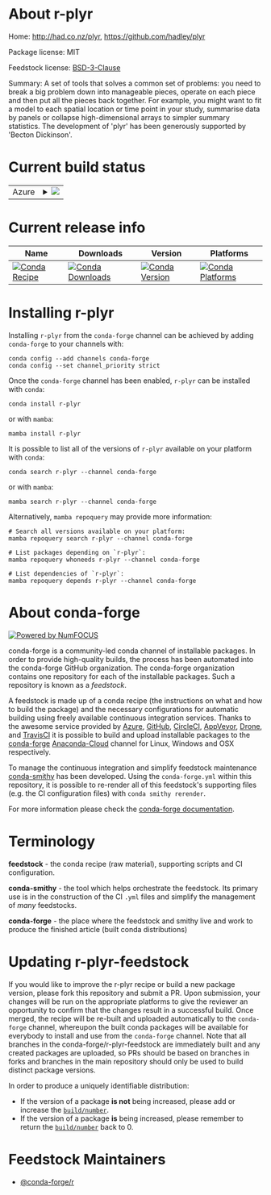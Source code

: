 About r-plyr
============

Home: http://had.co.nz/plyr, https://github.com/hadley/plyr

Package license: MIT

Feedstock license: [BSD-3-Clause](https://github.com/conda-forge/r-plyr-feedstock/blob/main/LICENSE.txt)

Summary: A set of tools that solves a common set of problems: you need to break a big problem down into manageable pieces, operate on each piece and then put all the pieces back together.  For example, you might want to fit a model to each spatial location or time point in your study, summarise data by panels or collapse high-dimensional arrays to simpler summary statistics. The development of 'plyr' has been generously supported by 'Becton Dickinson'.

Current build status
====================


<table>
    
  <tr>
    <td>Azure</td>
    <td>
      <details>
        <summary>
          <a href="https://dev.azure.com/conda-forge/feedstock-builds/_build/latest?definitionId=1451&branchName=main">
            <img src="https://dev.azure.com/conda-forge/feedstock-builds/_apis/build/status/r-plyr-feedstock?branchName=main">
          </a>
        </summary>
        <table>
          <thead><tr><th>Variant</th><th>Status</th></tr></thead>
          <tbody><tr>
              <td>linux_64_r_base4.1</td>
              <td>
                <a href="https://dev.azure.com/conda-forge/feedstock-builds/_build/latest?definitionId=1451&branchName=main">
                  <img src="https://dev.azure.com/conda-forge/feedstock-builds/_apis/build/status/r-plyr-feedstock?branchName=main&jobName=linux&configuration=linux%20linux_64_r_base4.1" alt="variant">
                </a>
              </td>
            </tr><tr>
              <td>linux_64_r_base4.2</td>
              <td>
                <a href="https://dev.azure.com/conda-forge/feedstock-builds/_build/latest?definitionId=1451&branchName=main">
                  <img src="https://dev.azure.com/conda-forge/feedstock-builds/_apis/build/status/r-plyr-feedstock?branchName=main&jobName=linux&configuration=linux%20linux_64_r_base4.2" alt="variant">
                </a>
              </td>
            </tr><tr>
              <td>linux_aarch64_r_base4.1</td>
              <td>
                <a href="https://dev.azure.com/conda-forge/feedstock-builds/_build/latest?definitionId=1451&branchName=main">
                  <img src="https://dev.azure.com/conda-forge/feedstock-builds/_apis/build/status/r-plyr-feedstock?branchName=main&jobName=linux&configuration=linux%20linux_aarch64_r_base4.1" alt="variant">
                </a>
              </td>
            </tr><tr>
              <td>linux_aarch64_r_base4.2</td>
              <td>
                <a href="https://dev.azure.com/conda-forge/feedstock-builds/_build/latest?definitionId=1451&branchName=main">
                  <img src="https://dev.azure.com/conda-forge/feedstock-builds/_apis/build/status/r-plyr-feedstock?branchName=main&jobName=linux&configuration=linux%20linux_aarch64_r_base4.2" alt="variant">
                </a>
              </td>
            </tr><tr>
              <td>linux_ppc64le_r_base4.1</td>
              <td>
                <a href="https://dev.azure.com/conda-forge/feedstock-builds/_build/latest?definitionId=1451&branchName=main">
                  <img src="https://dev.azure.com/conda-forge/feedstock-builds/_apis/build/status/r-plyr-feedstock?branchName=main&jobName=linux&configuration=linux%20linux_ppc64le_r_base4.1" alt="variant">
                </a>
              </td>
            </tr><tr>
              <td>linux_ppc64le_r_base4.2</td>
              <td>
                <a href="https://dev.azure.com/conda-forge/feedstock-builds/_build/latest?definitionId=1451&branchName=main">
                  <img src="https://dev.azure.com/conda-forge/feedstock-builds/_apis/build/status/r-plyr-feedstock?branchName=main&jobName=linux&configuration=linux%20linux_ppc64le_r_base4.2" alt="variant">
                </a>
              </td>
            </tr><tr>
              <td>osx_64_r_base4.1</td>
              <td>
                <a href="https://dev.azure.com/conda-forge/feedstock-builds/_build/latest?definitionId=1451&branchName=main">
                  <img src="https://dev.azure.com/conda-forge/feedstock-builds/_apis/build/status/r-plyr-feedstock?branchName=main&jobName=osx&configuration=osx%20osx_64_r_base4.1" alt="variant">
                </a>
              </td>
            </tr><tr>
              <td>osx_64_r_base4.2</td>
              <td>
                <a href="https://dev.azure.com/conda-forge/feedstock-builds/_build/latest?definitionId=1451&branchName=main">
                  <img src="https://dev.azure.com/conda-forge/feedstock-builds/_apis/build/status/r-plyr-feedstock?branchName=main&jobName=osx&configuration=osx%20osx_64_r_base4.2" alt="variant">
                </a>
              </td>
            </tr><tr>
              <td>osx_arm64_r_base4.1</td>
              <td>
                <a href="https://dev.azure.com/conda-forge/feedstock-builds/_build/latest?definitionId=1451&branchName=main">
                  <img src="https://dev.azure.com/conda-forge/feedstock-builds/_apis/build/status/r-plyr-feedstock?branchName=main&jobName=osx&configuration=osx%20osx_arm64_r_base4.1" alt="variant">
                </a>
              </td>
            </tr><tr>
              <td>osx_arm64_r_base4.2</td>
              <td>
                <a href="https://dev.azure.com/conda-forge/feedstock-builds/_build/latest?definitionId=1451&branchName=main">
                  <img src="https://dev.azure.com/conda-forge/feedstock-builds/_apis/build/status/r-plyr-feedstock?branchName=main&jobName=osx&configuration=osx%20osx_arm64_r_base4.2" alt="variant">
                </a>
              </td>
            </tr><tr>
              <td>win_64</td>
              <td>
                <a href="https://dev.azure.com/conda-forge/feedstock-builds/_build/latest?definitionId=1451&branchName=main">
                  <img src="https://dev.azure.com/conda-forge/feedstock-builds/_apis/build/status/r-plyr-feedstock?branchName=main&jobName=win&configuration=win%20win_64_" alt="variant">
                </a>
              </td>
            </tr>
          </tbody>
        </table>
      </details>
    </td>
  </tr>
</table>

Current release info
====================

| Name | Downloads | Version | Platforms |
| --- | --- | --- | --- |
| [![Conda Recipe](https://img.shields.io/badge/recipe-r--plyr-green.svg)](https://anaconda.org/conda-forge/r-plyr) | [![Conda Downloads](https://img.shields.io/conda/dn/conda-forge/r-plyr.svg)](https://anaconda.org/conda-forge/r-plyr) | [![Conda Version](https://img.shields.io/conda/vn/conda-forge/r-plyr.svg)](https://anaconda.org/conda-forge/r-plyr) | [![Conda Platforms](https://img.shields.io/conda/pn/conda-forge/r-plyr.svg)](https://anaconda.org/conda-forge/r-plyr) |

Installing r-plyr
=================

Installing `r-plyr` from the `conda-forge` channel can be achieved by adding `conda-forge` to your channels with:

```
conda config --add channels conda-forge
conda config --set channel_priority strict
```

Once the `conda-forge` channel has been enabled, `r-plyr` can be installed with `conda`:

```
conda install r-plyr
```

or with `mamba`:

```
mamba install r-plyr
```

It is possible to list all of the versions of `r-plyr` available on your platform with `conda`:

```
conda search r-plyr --channel conda-forge
```

or with `mamba`:

```
mamba search r-plyr --channel conda-forge
```

Alternatively, `mamba repoquery` may provide more information:

```
# Search all versions available on your platform:
mamba repoquery search r-plyr --channel conda-forge

# List packages depending on `r-plyr`:
mamba repoquery whoneeds r-plyr --channel conda-forge

# List dependencies of `r-plyr`:
mamba repoquery depends r-plyr --channel conda-forge
```


About conda-forge
=================

[![Powered by
NumFOCUS](https://img.shields.io/badge/powered%20by-NumFOCUS-orange.svg?style=flat&colorA=E1523D&colorB=007D8A)](https://numfocus.org)

conda-forge is a community-led conda channel of installable packages.
In order to provide high-quality builds, the process has been automated into the
conda-forge GitHub organization. The conda-forge organization contains one repository
for each of the installable packages. Such a repository is known as a *feedstock*.

A feedstock is made up of a conda recipe (the instructions on what and how to build
the package) and the necessary configurations for automatic building using freely
available continuous integration services. Thanks to the awesome service provided by
[Azure](https://azure.microsoft.com/en-us/services/devops/), [GitHub](https://github.com/),
[CircleCI](https://circleci.com/), [AppVeyor](https://www.appveyor.com/),
[Drone](https://cloud.drone.io/welcome), and [TravisCI](https://travis-ci.com/)
it is possible to build and upload installable packages to the
[conda-forge](https://anaconda.org/conda-forge) [Anaconda-Cloud](https://anaconda.org/)
channel for Linux, Windows and OSX respectively.

To manage the continuous integration and simplify feedstock maintenance
[conda-smithy](https://github.com/conda-forge/conda-smithy) has been developed.
Using the ``conda-forge.yml`` within this repository, it is possible to re-render all of
this feedstock's supporting files (e.g. the CI configuration files) with ``conda smithy rerender``.

For more information please check the [conda-forge documentation](https://conda-forge.org/docs/).

Terminology
===========

**feedstock** - the conda recipe (raw material), supporting scripts and CI configuration.

**conda-smithy** - the tool which helps orchestrate the feedstock.
                   Its primary use is in the construction of the CI ``.yml`` files
                   and simplify the management of *many* feedstocks.

**conda-forge** - the place where the feedstock and smithy live and work to
                  produce the finished article (built conda distributions)


Updating r-plyr-feedstock
=========================

If you would like to improve the r-plyr recipe or build a new
package version, please fork this repository and submit a PR. Upon submission,
your changes will be run on the appropriate platforms to give the reviewer an
opportunity to confirm that the changes result in a successful build. Once
merged, the recipe will be re-built and uploaded automatically to the
`conda-forge` channel, whereupon the built conda packages will be available for
everybody to install and use from the `conda-forge` channel.
Note that all branches in the conda-forge/r-plyr-feedstock are
immediately built and any created packages are uploaded, so PRs should be based
on branches in forks and branches in the main repository should only be used to
build distinct package versions.

In order to produce a uniquely identifiable distribution:
 * If the version of a package **is not** being increased, please add or increase
   the [``build/number``](https://docs.conda.io/projects/conda-build/en/latest/resources/define-metadata.html#build-number-and-string).
 * If the version of a package **is** being increased, please remember to return
   the [``build/number``](https://docs.conda.io/projects/conda-build/en/latest/resources/define-metadata.html#build-number-and-string)
   back to 0.

Feedstock Maintainers
=====================

* [@conda-forge/r](https://github.com/conda-forge/r/)


